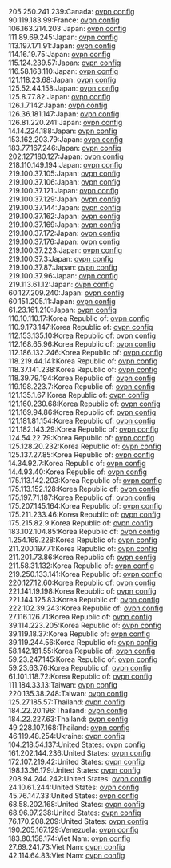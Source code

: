 205.250.241.239:Canada: [ovpn config](vpn/205_250_241_239.ovpn)  
90.119.183.99:France: [ovpn config](vpn/90_119_183_99.ovpn)  
106.163.214.203:Japan: [ovpn config](vpn/106_163_214_203.ovpn)  
111.89.69.245:Japan: [ovpn config](vpn/111_89_69_245.ovpn)  
113.197.171.91:Japan: [ovpn config](vpn/113_197_171_91.ovpn)  
114.16.19.75:Japan: [ovpn config](vpn/114_16_19_75.ovpn)  
115.124.239.57:Japan: [ovpn config](vpn/115_124_239_57.ovpn)  
116.58.163.110:Japan: [ovpn config](vpn/116_58_163_110.ovpn)  
121.118.23.68:Japan: [ovpn config](vpn/121_118_23_68.ovpn)  
125.52.44.158:Japan: [ovpn config](vpn/125_52_44_158.ovpn)  
125.8.77.82:Japan: [ovpn config](vpn/125_8_77_82.ovpn)  
126.1.7.142:Japan: [ovpn config](vpn/126_1_7_142.ovpn)  
126.36.181.147:Japan: [ovpn config](vpn/126_36_181_147.ovpn)  
126.81.220.241:Japan: [ovpn config](vpn/126_81_220_241.ovpn)  
14.14.224.188:Japan: [ovpn config](vpn/14_14_224_188.ovpn)  
153.162.203.79:Japan: [ovpn config](vpn/153_162_203_79.ovpn)  
183.77.167.246:Japan: [ovpn config](vpn/183_77_167_246.ovpn)  
202.127.180.127:Japan: [ovpn config](vpn/202_127_180_127.ovpn)  
218.110.149.194:Japan: [ovpn config](vpn/218_110_149_194.ovpn)  
219.100.37.105:Japan: [ovpn config](vpn/219_100_37_105.ovpn)  
219.100.37.106:Japan: [ovpn config](vpn/219_100_37_106.ovpn)  
219.100.37.121:Japan: [ovpn config](vpn/219_100_37_121.ovpn)  
219.100.37.129:Japan: [ovpn config](vpn/219_100_37_129.ovpn)  
219.100.37.144:Japan: [ovpn config](vpn/219_100_37_144.ovpn)  
219.100.37.162:Japan: [ovpn config](vpn/219_100_37_162.ovpn)  
219.100.37.169:Japan: [ovpn config](vpn/219_100_37_169.ovpn)  
219.100.37.172:Japan: [ovpn config](vpn/219_100_37_172.ovpn)  
219.100.37.176:Japan: [ovpn config](vpn/219_100_37_176.ovpn)  
219.100.37.223:Japan: [ovpn config](vpn/219_100_37_223.ovpn)  
219.100.37.3:Japan: [ovpn config](vpn/219_100_37_3.ovpn)  
219.100.37.87:Japan: [ovpn config](vpn/219_100_37_87.ovpn)  
219.100.37.96:Japan: [ovpn config](vpn/219_100_37_96.ovpn)  
219.113.61.12:Japan: [ovpn config](vpn/219_113_61_12.ovpn)  
60.127.209.240:Japan: [ovpn config](vpn/60_127_209_240.ovpn)  
60.151.205.11:Japan: [ovpn config](vpn/60_151_205_11.ovpn)  
61.23.161.210:Japan: [ovpn config](vpn/61_23_161_210.ovpn)  
110.10.110.17:Korea Republic of: [ovpn config](vpn/110_10_110_17.ovpn)  
110.9.173.147:Korea Republic of: [ovpn config](vpn/110_9_173_147.ovpn)  
112.153.135.10:Korea Republic of: [ovpn config](vpn/112_153_135_10.ovpn)  
112.168.65.96:Korea Republic of: [ovpn config](vpn/112_168_65_96.ovpn)  
112.186.132.246:Korea Republic of: [ovpn config](vpn/112_186_132_246.ovpn)  
118.219.44.141:Korea Republic of: [ovpn config](vpn/118_219_44_141.ovpn)  
118.37.141.238:Korea Republic of: [ovpn config](vpn/118_37_141_238.ovpn)  
118.39.79.194:Korea Republic of: [ovpn config](vpn/118_39_79_194.ovpn)  
119.198.223.7:Korea Republic of: [ovpn config](vpn/119_198_223_7.ovpn)  
121.135.1.67:Korea Republic of: [ovpn config](vpn/121_135_1_67.ovpn)  
121.160.230.68:Korea Republic of: [ovpn config](vpn/121_160_230_68.ovpn)  
121.169.94.86:Korea Republic of: [ovpn config](vpn/121_169_94_86.ovpn)  
121.181.81.154:Korea Republic of: [ovpn config](vpn/121_181_81_154.ovpn)  
121.182.143.29:Korea Republic of: [ovpn config](vpn/121_182_143_29.ovpn)  
124.54.22.79:Korea Republic of: [ovpn config](vpn/124_54_22_79.ovpn)  
125.128.20.232:Korea Republic of: [ovpn config](vpn/125_128_20_232.ovpn)  
125.137.27.85:Korea Republic of: [ovpn config](vpn/125_137_27_85.ovpn)  
14.34.92.7:Korea Republic of: [ovpn config](vpn/14_34_92_7.ovpn)  
14.4.93.40:Korea Republic of: [ovpn config](vpn/14_4_93_40.ovpn)  
175.113.142.203:Korea Republic of: [ovpn config](vpn/175_113_142_203.ovpn)  
175.113.152.128:Korea Republic of: [ovpn config](vpn/175_113_152_128.ovpn)  
175.197.71.187:Korea Republic of: [ovpn config](vpn/175_197_71_187.ovpn)  
175.207.145.164:Korea Republic of: [ovpn config](vpn/175_207_145_164.ovpn)  
175.211.233.46:Korea Republic of: [ovpn config](vpn/175_211_233_46.ovpn)  
175.215.82.9:Korea Republic of: [ovpn config](vpn/175_215_82_9.ovpn)  
183.102.104.85:Korea Republic of: [ovpn config](vpn/183_102_104_85.ovpn)  
1.254.169.228:Korea Republic of: [ovpn config](vpn/1_254_169_228.ovpn)  
211.200.197.71:Korea Republic of: [ovpn config](vpn/211_200_197_71.ovpn)  
211.201.73.86:Korea Republic of: [ovpn config](vpn/211_201_73_86.ovpn)  
211.58.31.132:Korea Republic of: [ovpn config](vpn/211_58_31_132.ovpn)  
219.250.133.141:Korea Republic of: [ovpn config](vpn/219_250_133_141.ovpn)  
220.127.12.60:Korea Republic of: [ovpn config](vpn/220_127_12_60.ovpn)  
221.141.19.198:Korea Republic of: [ovpn config](vpn/221_141_19_198.ovpn)  
221.144.125.83:Korea Republic of: [ovpn config](vpn/221_144_125_83.ovpn)  
222.102.39.243:Korea Republic of: [ovpn config](vpn/222_102_39_243.ovpn)  
27.116.126.71:Korea Republic of: [ovpn config](vpn/27_116_126_71.ovpn)  
39.114.223.205:Korea Republic of: [ovpn config](vpn/39_114_223_205.ovpn)  
39.119.18.37:Korea Republic of: [ovpn config](vpn/39_119_18_37.ovpn)  
39.119.244.56:Korea Republic of: [ovpn config](vpn/39_119_244_56.ovpn)  
58.142.181.55:Korea Republic of: [ovpn config](vpn/58_142_181_55.ovpn)  
59.23.247.145:Korea Republic of: [ovpn config](vpn/59_23_247_145.ovpn)  
59.23.63.76:Korea Republic of: [ovpn config](vpn/59_23_63_76.ovpn)  
61.101.118.72:Korea Republic of: [ovpn config](vpn/61_101_118_72.ovpn)  
111.184.33.13:Taiwan: [ovpn config](vpn/111_184_33_13.ovpn)  
220.135.38.248:Taiwan: [ovpn config](vpn/220_135_38_248.ovpn)  
125.27.185.57:Thailand: [ovpn config](vpn/125_27_185_57.ovpn)  
184.22.20.196:Thailand: [ovpn config](vpn/184_22_20_196.ovpn)  
184.22.227.63:Thailand: [ovpn config](vpn/184_22_227_63.ovpn)  
49.228.107.168:Thailand: [ovpn config](vpn/49_228_107_168.ovpn)  
46.119.48.254:Ukraine: [ovpn config](vpn/46_119_48_254.ovpn)  
104.218.54.137:United States: [ovpn config](vpn/104_218_54_137.ovpn)  
161.202.144.236:United States: [ovpn config](vpn/161_202_144_236.ovpn)  
172.107.219.42:United States: [ovpn config](vpn/172_107_219_42.ovpn)  
198.13.36.179:United States: [ovpn config](vpn/198_13_36_179.ovpn)  
208.94.244.242:United States: [ovpn config](vpn/208_94_244_242.ovpn)  
24.10.61.244:United States: [ovpn config](vpn/24_10_61_244.ovpn)  
45.76.147.33:United States: [ovpn config](vpn/45_76_147_33.ovpn)  
68.58.202.168:United States: [ovpn config](vpn/68_58_202_168.ovpn)  
68.96.97.238:United States: [ovpn config](vpn/68_96_97_238.ovpn)  
76.170.208.209:United States: [ovpn config](vpn/76_170_208_209.ovpn)  
190.205.167.129:Venezuela: [ovpn config](vpn/190_205_167_129.ovpn)  
183.80.158.174:Viet Nam: [ovpn config](vpn/183_80_158_174.ovpn)  
27.69.241.73:Viet Nam: [ovpn config](vpn/27_69_241_73.ovpn)  
42.114.64.83:Viet Nam: [ovpn config](vpn/42_114_64_83.ovpn)  

